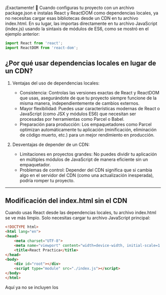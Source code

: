 ¡Exactamente! 🎉 Cuando configuras tu proyecto con un archivo package.json e instalas React y ReactDOM como dependencias locales, ya no necesitas cargar esas bibliotecas desde un CDN en tu archivo index.html. En su lugar, las importas directamente en tu archivo JavaScript (index.js) usando la sintaxis de módulos de ES6, como se mostró en el ejemplo anterior:

```javascript
import React from 'react';
import ReactDOM from 'react-dom';
```

## ¿Por qué usar dependencias locales en lugar de un CDN?

1.	Ventajas del uso de dependencias locales:
    - Consistencia: Controlas las versiones exactas de React y ReactDOM que usas, asegurándote de que tu proyecto siempre funcione de la misma manera, independientemente de cambios externos.
    - Mayor flexibilidad: Puedes usar características modernas de React o JavaScript (como JSX y módulos ES6) que necesitan ser procesadas por herramientas como Parcel o Babel.
    - Preparación para producción: Los empaquetadores como Parcel optimizan automáticamente tu aplicación (minificación, eliminación de código muerto, etc.) para un mejor rendimiento en producción.
    
2.	Desventajas de depender de un CDN:
    - Limitaciones en proyectos grandes: No puedes dividir tu aplicación en múltiples módulos de JavaScript de manera eficiente sin un empaquetador.
    - Problemas de control: Depender del CDN significa que si cambia algo en el servidor del CDN (como una actualización inesperada), podría romper tu proyecto.

---

## Modificación del index.html sin el CDN

Cuando usas React desde las dependencias locales, tu archivo index.html se ve más limpio. Solo necesitas cargar tu archivo JavaScript principal:

```html
<!DOCTYPE html>
<html lang="en">
<head>
    <meta charset="UTF-8">
    <meta name="viewport" content="width=device-width, initial-scale=1.0">
    <title>React Practica</title>
</head>
<body>
    <div id="root"></div>
    <script type="module" src="./index.js"></script>
</body>
</html>
```

Aquí ya no se incluyen los <script> del CDN para React y ReactDOM, porque todo se gestiona a través del empaquetador y tus dependencias locales.

---

## ¿Cuándo usar un CDN?

El uso de un CDN sigue siendo útil en proyectos pequeños o pruebas rápidas donde no quieres configurar un entorno completo. Sin embargo, para proyectos reales o cualquier práctica seria, es mejor optar por dependencias locales y usar un empaquetador como Parcel, Vite, o Create React App.

¿Te gustaría ayuda con algo más relacionado a esta configuración? 🚀


